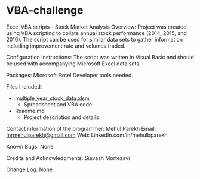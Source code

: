 # VBA-challenge
Excel VBA scripts - Stock Market Analysis
Overview: 
Project was created using VBA scripting to collate annual stock performance (2014, 2015, and 2016).  The script can be used for similar data sets to gather information including improvement rate and volumes traded.  

Configuration Instructions: 
The script was written in Visual Basic and should be used with accompanying Microsoft Excel data sets.

Packages: 
Microsoft Excel Developer tools needed.

Files Included:
- multiple_year_stock_data.xlsm
    - Spreadsheet and VBA code
- Readme.md
    - Project description and details

Contact information of the programmer: 
Mehul Parekh
Email: mrmehulparekh@gmail.com
Web: LinkedIn.com/in/mehulbparekh

Known Bugs: 
None

Credits and Acknowledgments: 
Siavash Mortezavi

Change Log:
None
